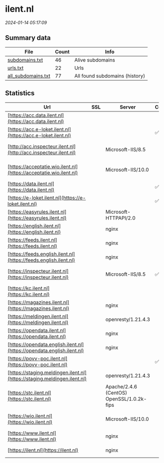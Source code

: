 # ilent.nl
*2024-01-14 05:17:09*
## Summary data


| File       | Count | Info |
|------------|-------|------|
|[subdomains.txt](/data/ilent.nl/subdomains.txt)|46|Alive subdomains|
|[urls.txt](/data/ilent.nl/urls.txt)|22|Urls|
|[all_subdomains.txt](/data/ilent.nl/all_subdomains.txt)|77|All found subdomains (history)|


## Statistics


| Url | SSL | Server | Cookie | HSTS | CSP | XFO | XXP | RP | Tech |Title |
|------------|-------|------|------|------|------|------|------|------|------|------|
|[https://acc.data.ilent.nl](https://acc.data.ilent.nl)| || | | | | | :white_check_mark: |||
|[https://acc.e-loket.ilent.nl](https://acc.e-loket.ilent.nl)| ||:white_check_mark: | | | :white_check_mark: | | :white_check_mark: ||IIS Windows Serv...|
|[http://acc.inspecteur.ilent.nl](http://acc.inspecteur.ilent.nl)| |Microsoft-IIS/8.5| | | | | | :white_check_mark: |IIS:8.5 Microsoft ASP.NET Windows Server|Onderhoud|
|[https://acceptatie.wio.ilent.nl](https://acceptatie.wio.ilent.nl)| |Microsoft-IIS/10.0| | | | | | :white_check_mark: |IIS:10.0 Microsoft ASP.NET Windows Server|IIS Windows Serv...|
|[https://data.ilent.nl](https://data.ilent.nl)| ||:white_check_mark: |:white_check_mark: | :white_check_mark:| :white_check_mark: | :white_check_mark: | :white_check_mark: |HSTS||
|[https://e-loket.ilent.nl](https://e-loket.ilent.nl)| ||:white_check_mark: |:white_check_mark: | :white_check_mark:| :white_check_mark: | :white_check_mark: | :white_check_mark: |HSTS|Object moved|
|[https://easyrules.ilent.nl](https://easyrules.ilent.nl)| |Microsoft-HTTPAPI/2.0| | | | | | :white_check_mark: |Microsoft HTTPAPI:2.0|Not Found|
|[https://english.ilent.nl](https://english.ilent.nl)| |nginx| |:white_check_mark: |:warning: | :white_check_mark: | :white_check_mark: | :white_check_mark: |Bloomreach HSTS Nginx|Home | Inspectie...|
|[https://feeds.ilent.nl](https://feeds.ilent.nl)| |nginx| |:white_check_mark: | | :white_check_mark: | :white_check_mark: | :white_check_mark: |HSTS Nginx||
|[https://feeds.english.ilent.nl](https://feeds.english.ilent.nl)| |nginx| |:white_check_mark: | | :white_check_mark: | :white_check_mark: | :white_check_mark: |HSTS Nginx||
|[https://inspecteur.ilent.nl](https://inspecteur.ilent.nl)| |Microsoft-IIS/8.5|:white_check_mark: | | | | | :white_check_mark: |IIS:8.5 Microsoft ASP.NET Windows Server|inspecteur.ilent...|
|[https://kc.ilent.nl](https://kc.ilent.nl)| || | | | | | :white_check_mark: |||
|[https://magazines.ilent.nl](https://magazines.ilent.nl)| |nginx| |:white_check_mark: |:warning: | :white_check_mark: | :white_check_mark: | :white_check_mark: |Bloomreach HSTS Nginx|Kiosk | Magazine...|
|[https://meldingen.ilent.nl](https://meldingen.ilent.nl)| |openresty/1.21.4.3| | | | | | :white_check_mark: |Nginx OpenResty:1.21.4.3|301 Moved Perman...|
|[https://opendata.ilent.nl](https://opendata.ilent.nl)| |nginx| |:white_check_mark: | | :white_check_mark: | :white_check_mark: | :white_check_mark: |HSTS Nginx||
|[https://opendata.english.ilent.nl](https://opendata.english.ilent.nl)| |nginx| |:white_check_mark: | | :white_check_mark: | :white_check_mark: | :white_check_mark: |HSTS Nginx||
|[https://povv-poc.ilent.nl](https://povv-poc.ilent.nl)| ||:white_check_mark: |:white_check_mark: | | | :white_check_mark: | :white_check_mark: |HSTS|ILT-VTH Object E...|
|[https://staging.meldingen.ilent.nl](https://staging.meldingen.ilent.nl)| |openresty/1.21.4.3| | | | | | :white_check_mark: |Nginx OpenResty:1.21.4.3||
|[https://stc.ilent.nl](https://stc.ilent.nl)| |Apache/2.4.6 (CentOS) OpenSSL/1.0.2k-fips| | | | | :white_check_mark: | :white_check_mark: |Apache HTTP Server:2.4.6 CentOS OpenSSL:1.0.2k||
|[https://wio.ilent.nl](https://wio.ilent.nl)| |Microsoft-IIS/10.0| | | | | | :white_check_mark: |IIS:10.0 Microsoft ASP.NET Windows Server|IIS Windows Serv...|
|[https://www.ilent.nl](https://www.ilent.nl)| |nginx| |:white_check_mark: |:warning: | :white_check_mark: | :white_check_mark: | :white_check_mark: |Bloomreach HSTS Nginx|Home | Inspectie...|
|[https://ilent.nl](https://ilent.nl)| |nginx| |:white_check_mark: |:warning: | :white_check_mark: | :white_check_mark: | :white_check_mark: |HSTS Nginx|301 Moved Perman...|